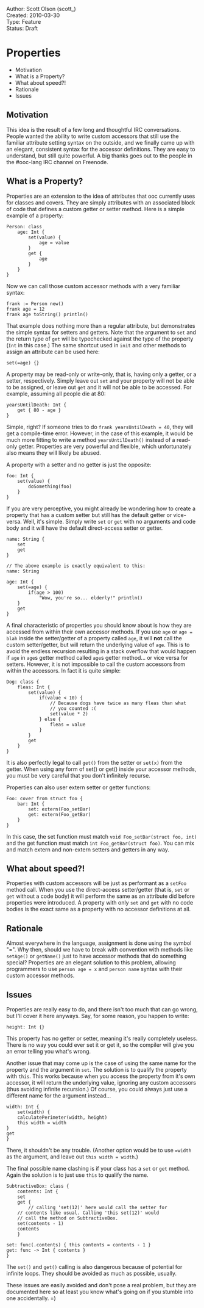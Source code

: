 Author:  Scott Olson (scott_)  
Created: 2010-03-30  
Type:    Feature  
Status:  Draft  

Properties
==========

  + Motivation
  + What is a Property?
  + What about speed?!
  + Rationale
  + Issues


Motivation
----------

This idea is the result of a few long and thoughtful IRC
conversations. People wanted the ability to write custom accessors
that still use the familiar attribute setting syntax on the outside,
and we finally came up with an elegant, consistent syntax for the
accessor definitions. They are easy to understand, but still quite
powerful. A big thanks goes out to the people in the #ooc-lang IRC
channel on Freenode.


What is a Property?
-------------------

Properties are an extension to the idea of attributes that ooc
currently uses for classes and covers. They are simply attributes with
an associated block of code that defines a custom getter or setter
method. Here is a simple example of a property:

    Person: class
        age: Int {
            set(value) {
                age = value
            }
            get {
                age
            }
        }
    }

Now we can call those custom accessor methods with a very familiar
syntax:

    frank := Person new()
    frank age = 12
    frank age toString() println()

That example does nothing more than a regular attribute, but
demonstrates the simple syntax for setters and getters. Note that the
argument to `set` and the return type of `get` will be typechecked
against the type of the property (`Int` in this case.) The same
shortcut used in `init` and other methods to assign an attribute can
be used here:

    set(=age) {}

A property may be read-only or write-only, that is, having only a
getter, or a setter, respectively. Simply leave out `set` and your
property will not be able to be assigned, or leave out `get` and it
will not be able to be accessed. For example, assuming all people die
at 80:

    yearsUntilDeath: Int {
        get { 80 - age }
    }

Simple, right? If someone tries to do `frank yearsUntilDeath = 40`,
they will get a compile-time error. However, in the case of this
example, it would be much more fitting to write a method
`yearsUntilDeath()` instead of a read-only getter. Properties are very
powerful and flexible, which unfortunately also means they will likely
be abused.

A property with a setter and no getter is just the opposite:

    foo: Int {
        set(value) {
            doSomething(foo)
        }
    }

If you are very perceptive, you might already be wondering how to
create a property that has a custom setter but still has the default
getter or vice-versa. Well, it's simple. Simply write `set` or `get`
with no arguments and code body and it will have the default
direct-access setter or getter.

    name: String {
        set
        get
    }
    
    // The above example is exactly equivalent to this:
    name: String
    
    age: Int {
        set(=age) {
            if(age > 100)
                "Wow, you're so... elderly!" println()
        }
        get
    }

A final characteristic of properties you should know about is how they
are accessed from within their own accessor methods. If you use `age`
or `age = blah` inside the setter/getter of a property called `age`,
it will **not** call the custom setter/getter, but will return the
underlying value of `age`. This is to avoid the endless recursion
resulting in a stack overflow that would happen if `age` in `age`s
getter method called `age`s getter method... or vice versa for
setters. However, it is not impossible to call the custom accessors
from within the accessors. In fact it is quite simple:

    Dog: class {
        fleas: Int {
            set(value) {
                if(value < 10) {
                    // Because dogs have twice as many fleas than what
                    // you counted :(
                    set(value * 2)
                } else {
                    fleas = value
                }
            }
            get
        }
    }

It is also perfectly legal to call `get()` from the setter or `set(x)`
from the getter. When using any form of set() or get() inside your
accessor methods, you must be very careful that you don't infinitely
recurse.

Properties can also user extern setter or getter functions:

    Foo: cover from struct foo {
        bar: Int {
            set: extern(Foo_setBar)
            get: extern(Foo_getBar)
        }
    }

In this case, the set function must match
`void Foo_setBar(struct foo, int)` and the get function must match
`int Foo_getBar(struct foo)`. You can mix and match extern and
non-extern setters and getters in any way.

What about speed?!
------------------

Properties with custom accessors will be just as performant as a
`setFoo` method call. When you use the direct-access setter/getter
(that is, `set` or `get` without a code body) it will perform the same
as an attribute did before properties were introduced. A property with
only `set` and `get` with no code bodies is the exact same as a
property with no accessor definitions at all.


Rationale
---------

Almost everywhere in the language, assignment is done using the symbol
"=". Why then, should we have to break with convention with methods
like `setAge()` or `getName()` just to have accessor methods that do
something special? Properties are an elegant solution to this problem,
allowing programmers to use `person age = x` and `person name` syntax
with their custom accessor methods.


Issues
------

Properties are really easy to do, and there isn't too much that can go
wrong, but I'll cover it here anyways. Say, for some reason, you happen
to write:

    height: Int {}

This property has no getter or setter, meaning it's really completely
useless. There is no way you could ever set it or get it, so the
compiler will give you an error telling you what's wrong.

Another issue that may come up is the case of using the same name for
the property and the argument in `set`. The solution is to qualify the
property with `this`. This works because when you access the property
from it's own accessor, it will return the underlying value, ignoring
any custom accessors (thus avoiding infinite recursion.)  Of course,
you could always just use a different name for the argument instead...

    width: Int {
        set(width) {
	    calculatePerimeter(width, height)
	    this width = width
	}
	get
    }

There, it shouldn't be any trouble. (Another option would be to use
`=width` as the argument, and leave out `this width = width`.)

The final possible name clashing is if your class has a `set` or `get`
method. Again the solution is to just use `this` to qualify the name.

    SubtractiveBox: class {
        contents: Int {
	    set
	    get {
	        // calling 'set(12)' here would call the setter for
		// contents like usual. Calling 'this set(12)' would
		// call the method on SubtractiveBox.
		set(contents - 1)
		contents
	    }
	
	set: func(.contents) { this contents = contents - 1 }
	get: func -> Int { contents }
    }

The `set()` and `get()` calling is also dangerous because of potential
for infinite loops. They should be avoided as much as possible, usually.

These issues are easily avoided and don't pose a real problem, but
they are documented here so at least you know what's going on if you
stumble into one accidentally. =)
